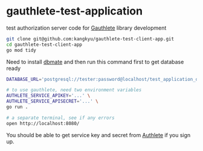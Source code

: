 # gauthlete-test-application

test authorization server code for [Gauthlete](https://github.com/kangkyu/gauthlete) library development

```sh
git clone git@github.com:kangkyu/gauthlete-test-client-app.git
cd gauthlete-test-client-app
go mod tidy
```

Need to install [dbmate](https://github.com/amacneil/dbmate) and then run this command first to get database ready
```sh
DATABASE_URL='postgresql://tester:password@localhost/test_application_development?sslmode=disable' dbmate migrate
```

```sh
# to use gauthlete, need two environment variables
AUTHLETE_SERVICE_APIKEY='...' \
AUTHLETE_SERVICE_APISECRET='...' \
go run .

# a separate terminal, see if any errors
open http://localhost:8080/
```

You should be able to get service key and secret from [Authlete](https://www.authlete.com/developers/getting_started/#signing-up-to-authlete) if you sign up.
